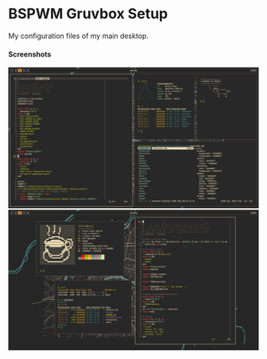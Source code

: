 # BSPWM Gruvbox Setup
My configuration files of my main desktop.

#### Screenshots
![screenshot](screenshot.png)
![neofetch](neofetch.png)
